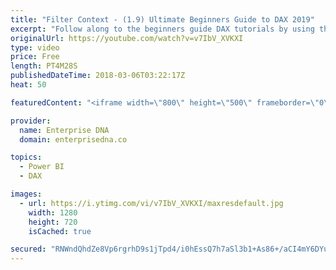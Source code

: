 ```yaml
---
title: "Filter Context - (1.9) Ultimate Beginners Guide to DAX 2019"
excerpt: "Follow along to the beginners guide DAX tutorials by using the demo data available for download. Enjoy!  ***** Video Details ***** 1:15 understanding filter context  2:41 using aggregation  3:31 associating filter context with aggregation  ***** Learning Power BI? ***** FREE COURSE - Ultimate Beginners"
originalUrl: https://youtube.com/watch?v=v7IbV_XVKXI
type: video
price: Free
length: PT4M28S
publishedDateTime: 2018-03-06T03:22:17Z
heat: 50

featuredContent: "<iframe width=\"800\" height=\"500\" frameborder=\"0\" src=\"https://www.youtube.com/embed/v7IbV_XVKXI\" allow=\"accelerometer; autoplay; encrypted-media; gyroscope; picture-in-picture\" allowfullscreen></iframe>"

provider:
  name: Enterprise DNA
  domain: enterprisedna.co

topics:
  - Power BI
  - DAX

images:
  - url: https://i.ytimg.com/vi/v7IbV_XVKXI/maxresdefault.jpg
    width: 1280
    height: 720
    isCached: true

secured: "RNWndQhdZe8Vp6rgrhD9s1jTpd4/i0hEssQ7h7aSl3b1+As86+/aCI4mY6DYub6C1CMdpCHBRxjU0S7xD46WqoMWawcOLu9EDYWFAuktE22zwQmjQcEptzdm8XIUeTrphC1iSKa8gBOVZ1XS4HdjNmGZ03UL+L1bPV9dChGa0KeBxXysJT8nnDURcrLV6qEO4w+g+yuIe69J9RkEgwKvW3GWqcFdOzhrB2HWjBOselhil7inAIKb1RxGvVuOTfMYJu03jwvulp+05OVjn7QFOmzh5mZQNMBtUPeNBO0Z1ZiNdDFBKNLJ6o5g59ipMp/3Y1Ybt0kd4aZVk0GJA/+n/8JyPckzPXMc6WhGpm8CQbsWMoN87g2LvVhCZb4WWwcYV+0J1eIRNTLuV/JVQmJUUQfaqlJl8+LTm5hF5FSJ45I=;se8OFk6O6RM/gtOF3jyR5w=="
---
```


